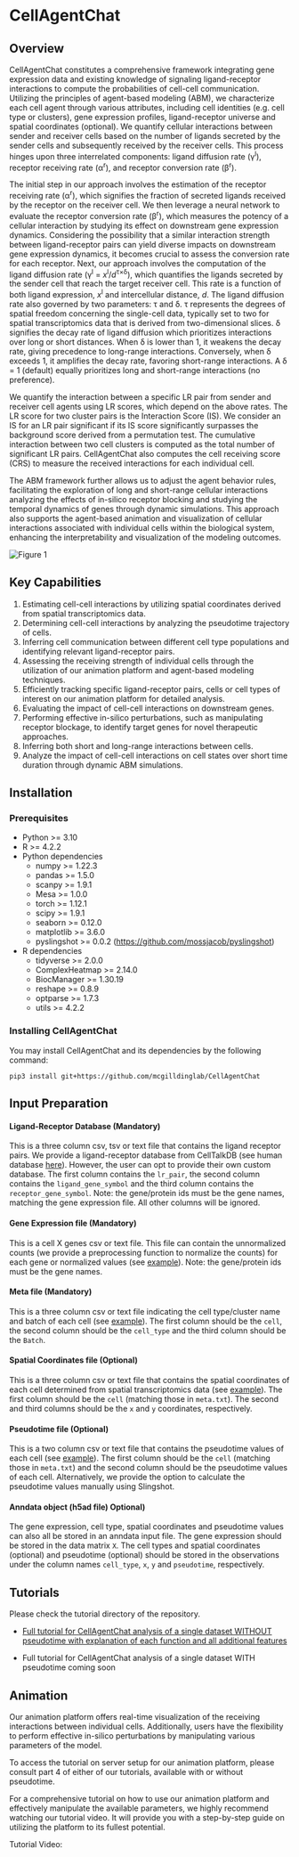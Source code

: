 # CellAgentChat

## Overview
CellAgentChat constitutes a comprehensive framework integrating gene expression data and existing knowledge of signaling ligand-receptor interactions to compute the probabilities of cell-cell communication. Utilizing the principles of agent-based modeling (ABM), we characterize each cell agent through various attributes, including cell identities (e.g. cell type or clusters), gene expression profiles, ligand-receptor universe and spatial coordinates (optional). We quantify cellular interactions between sender and receiver cells based on the number of ligands secreted by the sender cells and subsequently received by the receiver cells. This process hinges upon three interrelated components: ligand diffusion rate (γ<sup>l</sup>), receptor receiving rate (α<sup>r</sup>), and receptor conversion rate (β<sup>r</sup>).

The initial step in our approach involves the estimation of the receptor receiving rate (α<sup>r</sup>), which signifies the fraction of secreted ligands received by the receptor on the receiver cell. We then leverage a neural network to evaluate the receptor conversion rate (β<sup>r</sup>), which measures the potency of a cellular interaction by studying its effect on downstream gene expression dynamics. Considering the possibility that a similar interaction strength between ligand-receptor pairs can yield diverse impacts on downstream gene expression dynamics, it becomes crucial to assess the conversion rate for each receptor. Next, our approach involves the computation of the ligand diffusion rate (γ<sup>l</sup> = _x_<sup>l</sup>/_d_<sup>τ×δ</sup>), which quantifies the ligands secreted by the sender cell that reach the target receiver cell. This rate is a function of both ligand expression, _x_<sup>l</sup> and intercellular distance, _d_. The ligand diffusion rate also governed by two parameters: τ and δ. τ represents the degrees of spatial freedom concerning the single-cell data, typically set to two for spatial transcriptomics data that is derived from two-dimensional slices. δ signifies the decay rate of ligand diffusion which prioritizes interactions over long or short distances. When δ is lower than 1, it weakens the decay rate, giving precedence to long-range interactions. Conversely, when δ exceeds 1, it amplifies the decay rate, favoring short-range interactions. A δ = 1 (default) equally prioritizes long and short-range interactions (no preference). 

We quantify the interaction between a specific LR pair from sender and receiver cell agents using LR scores, which depend on the above rates. The LR score for two cluster pairs is the Interaction Score (IS). We consider an IS for an LR pair significant if its IS score significantly surpasses the background score derived from a permutation test. The cumulative interaction between two cell clusters is computed as the total number of significant LR pairs. CellAgentChat also computes the cell receiving score (CRS) to measure the received interactions for each individual cell.

The ABM framework further allows us to adjust the agent behavior rules, facilitating the exploration of long and short-range cellular interactions analyzing the effects of in-silico receptor blocking and studying the temporal dynamics of genes through dynamic simulations. This approach also supports the agent-based animation and visualization of cellular interactions associated with individual cells within the biological system, enhancing the interpretability and visualization of the modeling outcomes.

![Figure 1](https://github.com/mcgilldinglab/CellAgentChat/assets/77021753/083bb697-c7ca-4609-ba9c-63d3ba2a31a1)

## Key Capabilities

1. Estimating cell-cell interactions by utilizing spatial coordinates derived from spatial transcriptomics data.
2. Determining cell-cell interactions by analyzing the pseudotime trajectory of cells.
3. Inferring cell communication between different cell type populations and identifying relevant ligand-receptor pairs.
4. Assessing the receiving strength of individual cells through the utilization of our animation platform and agent-based modeling techniques.
5. Efficiently tracking specific ligand-receptor pairs, cells or cell types of interest on our animation platform for detailed analysis.
6. Evaluating the impact of cell-cell interactions on downstream genes.
7. Performing effective in-silico perturbations, such as manipulating receptor blockage, to identify target genes for novel therapeutic approaches.
8. Inferring both short and long-range interactions between cells.
9. Analyze the impact of cell-cell interactions on cell states over short time duration through dynamic ABM simulations. 

## Installation

### Prerequisites

* Python >= 3.10
* R >= 4.2.2
* Python dependencies
    * numpy >= 1.22.3
    * pandas >= 1.5.0
    * scanpy >= 1.9.1
    * Mesa >= 1.0.0
    * torch >= 1.12.1
    * scipy >= 1.9.1
    * seaborn >= 0.12.0
    * matplotlib >= 3.6.0
    * pyslingshot >= 0.0.2 (https://github.com/mossjacob/pyslingshot)
* R dependencies
    * tidyverse >= 2.0.0
    * ComplexHeatmap >= 2.14.0
    * BiocManager >= 1.30.19
    * reshape >= 0.8.9
    * optparse >= 1.7.3
    * utils >= 4.2.2

### Installing CellAgentChat

You may install CellAgentChat and its dependencies by the following command:

```
pip3 install git+https://github.com/mcgilldinglab/CellAgentChat
```

## Input Preparation

#### Ligand-Receptor Database (Mandatory)

This is a three column csv, tsv or text file that contains the ligand receptor pairs. We provide a ligand-receptor database from CellTalkDB (see human database [here](https://github.com/mcgilldinglab/CellAgentChat/blob/main/src/human_lr_pair.tsv)). However, the user can opt to provide their own custom database. The first column contains the ```lr_pair```, the second column contains the ```ligand_gene_symbol``` and the third column contains the ```receptor_gene_symbol```. Note: the gene/protein ids must be the gene names, matching the gene expression file. All other columns will be ignored. 

#### Gene Expression file (Mandatory)

This is a cell X genes csv or text file. This file can contain the unnormalized counts (we provide a preprocessing function to normalize the counts) for each gene or normalized values (see [example](https://github.com/mcgilldinglab/CellAgentChat/blob/main/tutorial/gene_expression.csv.zip)). Note: the gene/protein ids must be the gene names. 

#### Meta file (Mandatory)

This is a three column csv or text file indicating the cell type/cluster name and batch of each cell (see [example](https://github.com/mcgilldinglab/CellAgentChat/blob/main/tutorial/meta.csv)). The first column should be the ```cell```, the second column should be the ```cell_type``` and the third column should be the ```Batch```. 

#### Spatial Coordinates file (Optional)

This is a three column csv or text file that contains the spatial coordinates of each cell determined from spatial transcriptomics data (see [example](https://github.com/mcgilldinglab/CellAgentChat/blob/main/tutorial/spatial_coordinates.csv)). The first column should be the ```cell``` (matching those in ```meta.txt```). The second and third columns should be the ```x``` and ```y``` coordinates, respectively. 

#### Pseudotime file (Optional)

This is a two column csv or text file that contains the pseudotime values of each cell (see [example](https://github.com/mcgilldinglab/CellAgentChat/blob/main/tutorial/pseudotime.csv)). The first column should be the ```cell``` (matching those in ```meta.txt```) and the second column should be the pseudotime values of each cell. Alternatively, we provide the option to calculate the pseudotime values manually using Slingshot.

#### Anndata object (h5ad file) Optional)

The gene expression, cell type, spatial coordinates and pseudotime values can also all be stored in an anndata input file. The gene expression should be stored in the data matrix ```X```. The cell types and spatial coordinates (optional) and pseudotime (optional) should be stored in the observations under the column names ```cell_type```, ```x```, ```y``` and ```pseudotime```, respectively. 

## Tutorials

Please check the tutorial directory of the repository.

* [Full tutorial for CellAgentChat analysis of a single dataset WITHOUT pseudotime with explanation of each function and all additional features](https://htmlpreview.github.io/?https://github.com/mcgilldinglab/CellAgentChat/blob/main/tutorial/Tutorial.ipynb)

* Full tutorial for CellAgentChat analysis of a single dataset WITH pseudotime coming soon

## Animation

Our animation platform offers real-time visualization of the receiving interactions between individual cells. Additionally, users have the flexibility to perform effective in-silico perturbations by manipulating various parameters of the model.

To access the tutorial on server setup for our animation platform, please consult part 4 of either of our tutorials, available with or without pseudotime.

For a comprehensive tutorial on how to use our animation platform and effectively manipulate the available parameters, we highly recommend watching our tutorial video. It will provide you with a step-by-step guide on utilizing the platform to its fullest potential.

Tutorial Video: 
